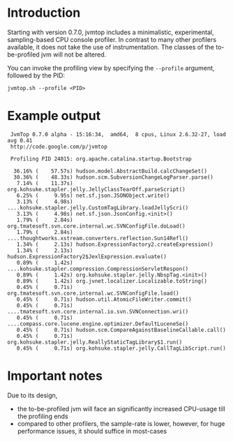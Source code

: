 # Introduction #

Starting with version 0.7.0, jvmtop includes a minimalistic, experimental, sampling-based CPU console profiler.
In contrast to many other profilers available, it does not take the use of instrumentation. The classes of the to-be-profiled jvm will not be altered.

You can invoke the profiling view by specifying the `--profile` argument, followed by the PID:

```
jvmtop.sh --profile <PID>
```

# Example output #
```
 JvmTop 0.7.0 alpha - 15:16:34,  amd64,  8 cpus, Linux 2.6.32-27, load avg 0.41
 http://code.google.com/p/jvmtop

 Profiling PID 24015: org.apache.catalina.startup.Bootstrap

  36.16% (    57.57s) hudson.model.AbstractBuild.calcChangeSet()
  30.36% (    48.33s) hudson.scm.SubversionChangeLogParser.parse()
   7.14% (    11.37s) org.kohsuke.stapler.jelly.JellyClassTearOff.parseScript()
   6.25% (     9.95s) net.sf.json.JSONObject.write()
   3.13% (     4.98s) ....kohsuke.stapler.jelly.CustomTagLibrary.loadJellyScri()
   3.13% (     4.98s) net.sf.json.JsonConfig.<init>()
   1.79% (     2.84s) org.tmatesoft.svn.core.internal.wc.SVNConfigFile.doLoad()
   1.79% (     2.84s) ....thoughtworks.xstream.converters.reflection.Sun14Refl()
   1.34% (     2.13s) hudson.ExpressionFactory2.createExpression()
   1.34% (     2.13s) hudson.ExpressionFactory2$JexlExpression.evaluate()
   0.89% (     1.42s) ....kohsuke.stapler.compression.CompressionServletRespon()
   0.89% (     1.42s) org.kohsuke.stapler.jelly.NbspTag.<init>()
   0.89% (     1.42s) org.jvnet.localizer.Localizable.toString()
   0.45% (     0.71s) org.tmatesoft.svn.core.internal.wc.SVNConfigFile.load()
   0.45% (     0.71s) hudson.util.AtomicFileWriter.commit()
   0.45% (     0.71s) ....tmatesoft.svn.core.internal.io.svn.SVNConnection.wri()
   0.45% (     0.71s) ....compass.core.lucene.engine.optimizer.DefaultLuceneSe()
   0.45% (     0.71s) hudson.scm.CompareAgainstBaselineCallable.call()
   0.45% (     0.71s) org.kohsuke.stapler.jelly.ReallyStaticTagLibrary$1.run()
   0.45% (     0.71s) org.kohsuke.stapler.jelly.CallTagLibScript.run()
```

# Important notes #

Due to its design,
  * the to-be-profiled jvm will face an significantly increased CPU-usage till the profiling ends
  * compared to other profilers, the sample-rate is lower, however, for huge performance issues, it should suffice in most-cases